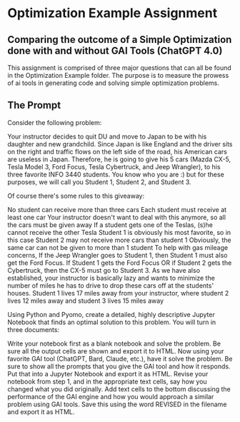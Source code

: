 # Optimization Example Assignment

## Comparing the outcome of a Simple Optimization done with and without GAI Tools (ChatGPT 4.0)

This assignment is comprised of three major questions that can all be found in the Optimization Example folder.  The purpose is to measure the prowess of ai tools in generating code and solving simple optimization problems.

## The Prompt

Consider the following problem:

Your instructor decides to quit DU and move to Japan to be with his daughter and new grandchild.  Since Japan is like England and the driver sits on the right and traffic flows on the left side of the road, his American cars are useless in Japan.  Therefore, he is going to give his 5 cars (Mazda CX-5, Tesla Model 3, Ford Focus, Tesla Cybertruck, and Jeep Wrangler), to his three favorite INFO 3440 students. You know who you are :) but for these purposes, we will call you Student 1, Student 2, and Student 3.

Of course there's some rules to this giveaway:

No student can receive more than three cars
Each student must receive at least one car
Your instructor doesn't want to deal with this anymore, so all the cars must be given away
If a student gets one of the Teslas, (s)he cannot receive the other Tesla
Student 1 is obviously his most favorite, so in this case Student 2 may not receive more cars than student 1
Obviously, the same car can not be given to more than 1 student
To help with gas mileage concerns, If the Jeep Wrangler goes to Student 1, then Student 1 must also get the Ford Focus.
If Student 1 gets the Ford Focus OR if Student 2 gets the Cybertruck, then the CX-5 must go to Student 3.
As we have also established, your instructor is basically lazy and wants to minimize the number of miles he has to drive to drop these cars off at the students' houses.  Student 1 lives 17 miles away from your instructor, where student 2 lives 12 miles away and student 3 lives 15 miles away

Using Python and Pyomo, create a detailed, highly descriptive Jupyter Notebook that finds an optimal solution to this problem.  You will turn in three documents:

Write your notebook first as a blank notebook and solve the problem.  Be sure all the output cells are shown and export it to HTML.
Now using your favorite GAI tool (ChatGPT, Bard, Claude, etc.), have it solve the problem.  Be sure to show all the prompts that you give the GAI tool and how it responds.  Put that into a Jupyter Notebook and export it as HTML.
Revise your notebook from step 1, and in the appropriate text cells, say how you changed what you did originally.  Add text cells to the bottom discussing the performance of the GAI engine and how you would approach a similar problem using GAI tools.  Save this using the word REVISED in the filename and export it as HTML.
